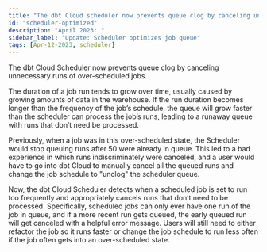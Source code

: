 ```yaml
---
title: "The dbt Cloud scheduler now prevents queue clog by canceling unnecessary runs of over-scheduled jobs"
id: "scheduler-optimized"
description: "April 2023: "
sidebar_label: "Update: Scheduler optimizes job queue"
tags: [Apr-12-2023, scheduler]
---
```


The dbt Cloud Scheduler now prevents queue clog by canceling unnecessary runs of over-scheduled jobs. 

The duration of a job run tends to grow over time, usually caused by growing amounts of data in the warehouse. If the run duration becomes longer than the frequency of the job’s schedule, the queue will grow faster than the scheduler can process the job’s runs, leading to a runaway queue with runs that don’t need be processed.

Previously, when a job was in this over-scheduled state, the Scheduler would stop queuing runs after 50 were already in queue. This led to a bad experience in which runs indiscriminately were canceled, and a user would have to go into dbt Cloud to manually cancel all the queued runs and change the job schedule to "unclog" the scheduler queue.

Now, the dbt Cloud Scheduler detects when a scheduled job is set to run too frequently and appropriately cancels runs that don’t need to be processed. Specifically, scheduled jobs can only ever have one run of the job in queue, and if a more recent run gets queued, the early queued run will get canceled with a helpful error message. Users will still need to either refactor the job so it runs faster or change the job schedule to run less often if the job often gets into an over-scheduled state.
